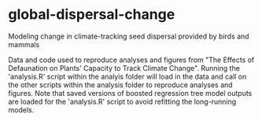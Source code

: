 # global-dispersal-change
Modeling change in climate-tracking seed dispersal provided by birds and mammals

Data and code used to reproduce analyses and figures from "The Effects of Defaunation on Plants' Capacity to Track Climate Change". Running the 'analysis.R' script within the analyis folder will load in the data and call on the other scripts within the analysis folder to reproduce analyses and figures. Note that saved versions of boosted regression tree model outputs are loaded for the 'analysis.R' script to avoid refitting the long-running models.
